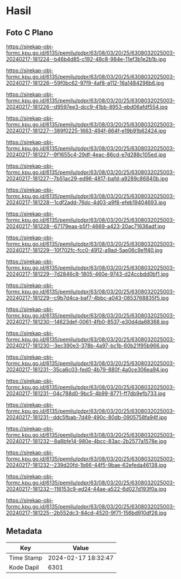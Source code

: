 # Hasil

## Foto C Plano

https://sirekap-obj-formc.kpu.go.id/6135/pemilu/pdpr/63/08/03/20/25/6308032025003-20240217-181224--b46b4d85-c192-48c8-984e-11ef3b1e2b1b.jpg

https://sirekap-obj-formc.kpu.go.id/6135/pemilu/pdpr/63/08/03/20/25/6308032025003-20240217-181226--59f0bc62-97f9-4af8-a112-16a1484296b6.jpg

https://sirekap-obj-formc.kpu.go.id/6135/pemilu/pdpr/63/08/03/20/25/6308032025003-20240217-181226--d9597ee3-dcc9-41bb-8953-ebd06afdf554.jpg

https://sirekap-obj-formc.kpu.go.id/6135/pemilu/pdpr/63/08/03/20/25/6308032025003-20240217-181227--389f0225-1663-494f-864f-e19b91b62424.jpg

https://sirekap-obj-formc.kpu.go.id/6135/pemilu/pdpr/63/08/03/20/25/6308032025003-20240217-181227--9f1655c4-29df-4eac-86cd-e7d288c105ed.jpg

https://sirekap-obj-formc.kpu.go.id/6135/pemilu/pdpr/63/08/03/20/25/6308032025003-20240217-181227--7b51ac29-ed96-4817-bafd-a9289c86840b.jpg

https://sirekap-obj-formc.kpu.go.id/6135/pemilu/pdpr/63/08/03/20/25/6308032025003-20240217-181228--1cdf2add-76dc-4d03-a9f8-efeb19404693.jpg

https://sirekap-obj-formc.kpu.go.id/6135/pemilu/pdpr/63/08/03/20/25/6308032025003-20240217-181228--67179eaa-b5f1-4669-a423-20ac71636adf.jpg

https://sirekap-obj-formc.kpu.go.id/6135/pemilu/pdpr/63/08/03/20/25/6308032025003-20240217-181229--10f702fc-fcc0-4912-a9ad-5ae06c9e1f40.jpg

https://sirekap-obj-formc.kpu.go.id/6135/pemilu/pdpr/63/08/03/20/25/6308032025003-20240217-181229--7d2846c8-1805-460e-9743-d24ccbdd0bf1.jpg

https://sirekap-obj-formc.kpu.go.id/6135/pemilu/pdpr/63/08/03/20/25/6308032025003-20240217-181229--c9b7d4ca-baf7-4bbc-a043-0853768835f5.jpg

https://sirekap-obj-formc.kpu.go.id/6135/pemilu/pdpr/63/08/03/20/25/6308032025003-20240217-181230--14623def-0061-4fb0-8537-e30d4da68368.jpg

https://sirekap-obj-formc.kpu.go.id/6135/pemilu/pdpr/63/08/03/20/25/6308032025003-20240217-181230--3ec390e3-378b-4a97-bc1b-60b21f95b966.jpg

https://sirekap-obj-formc.kpu.go.id/6135/pemilu/pdpr/63/08/03/20/25/6308032025003-20240217-181231--35ca6c03-fed0-4b79-880f-4a0ce306ea94.jpg

https://sirekap-obj-formc.kpu.go.id/6135/pemilu/pdpr/63/08/03/20/25/6308032025003-20240217-181231--04c788d0-9bc5-4b99-8771-ff7db9efb733.jpg

https://sirekap-obj-formc.kpu.go.id/6135/pemilu/pdpr/63/08/03/20/25/6308032025003-20240217-181231--ddc5fbab-7d49-490c-80db-0905758fa94f.jpg

https://sirekap-obj-formc.kpu.go.id/6135/pemilu/pdpr/63/08/03/20/25/6308032025003-20240217-181232--8a8bfe14-980e-4bcc-83ac-2b2577a1578e.jpg

https://sirekap-obj-formc.kpu.go.id/6135/pemilu/pdpr/63/08/03/20/25/6308032025003-20240217-181232--239d20fd-1b66-44f5-9bae-62efeda46138.jpg

https://sirekap-obj-formc.kpu.go.id/6135/pemilu/pdpr/63/08/03/20/25/6308032025003-20240217-181232--116153c9-ed24-44ae-a522-6d027d193f0a.jpg

https://sirekap-obj-formc.kpu.go.id/6135/pemilu/pdpr/63/08/03/20/25/6308032025003-20240217-181225--2b552dc3-84cd-4520-9f71-156bd910df26.jpg


## Metadata

| Key        | Value               |
| ---------- | ------------------- |
| Time Stamp | 2024-02-17 18:32:47 |
| Kode Dapil | 6301                |



